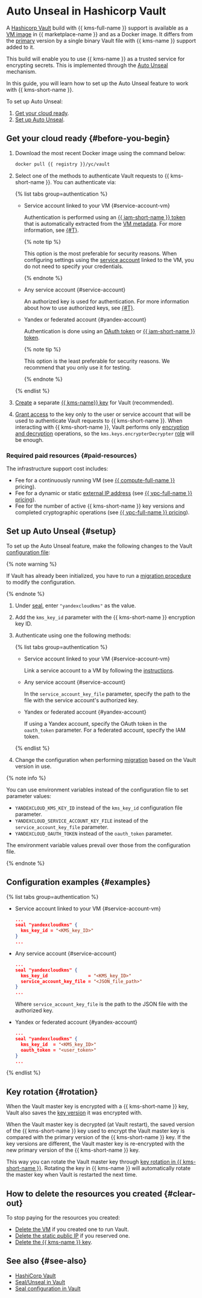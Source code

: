 # Auto Unseal in Hashicorp Vault

A [Hashicorp Vault](https://www.vaultproject.io/) build with {{ kms-full-name }} support is available as a [VM image](/marketplace/products/yc/vault-yckms) in {{ marketplace-name }} and as a Docker image. It differs from the [primary](https://hub.docker.com/_/vault) version by a single binary Vault file with {{ kms-name }} support added to it.

This build will enable you to use {{ kms-name }} as a trusted service for encrypting secrets. This is implemented through the [Auto Unseal](https://www.vaultproject.io/docs/concepts/seal#auto-unseal) mechanism.

In this guide, you will learn how to set up the Auto Unseal feature to work with {{ kms-short-name }}.

To set up Auto Unseal:
1. [Get your cloud ready](#before-you-begin).
1. [Set up Auto Unseal](#setup).

## Get your cloud ready {#before-you-begin}

1. Download the most recent Docker image using the command below:

   ```bash
   docker pull {{ registry }}/yc/vault
   ```

1. Select one of the methods to authenticate Vault requests to {{ kms-short-name }}. You can authenticate via:

    {% list tabs group=authentication %}

    - Service account linked to your VM {#service-account-vm}

        Authentication is performed using an [{{ iam-short-name }} token](../../iam/concepts/authorization/iam-token.md) that is automatically extracted from the [VM metadata](../../compute/concepts/vm-metadata.md). For more information, see [{#T}](../../compute/operations/vm-connect/auth-inside-vm.md).

        {% note tip %}

        This option is the most preferable for security reasons. When configuring settings using the [service account](../../iam/concepts/users/service-accounts.md) linked to the VM, you do not need to specify your credentials.

        {% endnote %}

    - Any service account {#service-account}

        An authorized key is used for authentication. For more information about how to use authorized keys, see [{#T}](../../iam/operations/iam-token/create-for-sa.md#via-cli).

    - Yandex or federated account {#yandex-account}

        Authentication is done using an [OAuth token](../../iam/concepts/authorization/oauth-token.md) or [{{ iam-short-name }} token](../../iam/concepts/authorization/iam-token.md).

        {% note tip %}

        This option is the least preferable for security reasons. We recommend that you only use it for testing.

        {% endnote %}

    {% endlist %}

1. [Create](../../kms/operations/key.md#create) a separate [{{ kms-name}} key](../../kms/concepts/key.md) for Vault (recommended).
1. [Grant access](../../iam/operations/roles/grant.md) to the key only to the user or service account that will be used to authenticate Vault requests to {{ kms-short-name }}. When interacting with {{ kms-short-name }}, Vault performs only [encryption and decryption](../../kms/concepts/symmetric-encryption.md) operations, so the `kms.keys.encrypterDecrypter` [role](../../iam/concepts/access-control/roles.md) will be enough.

### Required paid resources {#paid-resources}

The infrastructure support cost includes:
* Fee for a continuously running VM (see [{{ compute-full-name }}](../../compute/pricing.md) pricing).
* Fee for a dynamic or static [external IP address](../../vpc/concepts/address.md#public-addresses) (see [{{ vpc-full-name }} pricing](../../vpc/pricing.md)).
* Fee for the number of active {{ kms-short-name }} key versions and completed cryptographic operations (see [{{ vpc-full-name }} pricing](../../kms/pricing.md)).


## Set up Auto Unseal {#setup}

To set up the Auto Unseal feature, make the following changes to the Vault [configuration file](https://www.vaultproject.io/docs/configuration):

{% note warning %}

If Vault has already been initialized, you have to run a [migration procedure](https://www.vaultproject.io/docs/concepts/seal#seal-migration) to modify the configuration.

{% endnote %}

1. Under [seal](https://www.vaultproject.io/docs/configuration/seal#seal-stanza), enter `"yandexcloudkms"` as the value.
1. Add the `kms_key_id` parameter with the {{ kms-short-name }} encryption key ID.
1. Authenticate using one the following methods:

    {% list tabs group=authentication %}

    - Service account linked to your VM {#service-account-vm}

      Link a service account to a VM by following the [instructions](../../compute/operations/vm-connect/auth-inside-vm.md).

    - Any service account {#service-account}

      In the `service_account_key_file` parameter, specify the path to the file with the service account's authorized key.

    - Yandex or federated account {#yandex-account}

      If using a Yandex account, specify the OAuth token in the `oauth_token` parameter. For a federated account, specify the IAM token.

    {% endlist %}

1. Change the configuration when performing [migration](https://www.vaultproject.io/docs/concepts/seal#seal-migration) based on the Vault version in use.

{% note info %}

You can use environment variables instead of the configuration file to set parameter values:
* `YANDEXCLOUD_KMS_KEY_ID` instead of the `kms_key_id` configuration file parameter.
* `YANDEXCLOUD_SERVICE_ACCOUNT_KEY_FILE` instead of the `service_account_key_file` parameter.
* `YANDEXCLOUD_OAUTH_TOKEN` instead of the `oauth_token` parameter.

The environment variable values prevail over those from the configuration file.

{% endnote %}

## Configuration examples {#examples}

{% list tabs group=authentication %}

- Service account linked to your VM {#service-account-vm}

    ```json
    ...
    seal "yandexcloudkms" {
      kms_key_id = "<KMS_key_ID>"
    }
    ...
    ```

- Any service account {#service-account}

    ```json
    ...
    seal "yandexcloudkms" {
      kms_key_id               = "<KMS_key_ID>"
      service_account_key_file = "<JSON_file_path>"
    }
    ...
    ```

    Where `service_account_key_file` is the path to the JSON file with the authorized key.

- Yandex or federated account {#yandex-account}

    ```json
    ...
    seal "yandexcloudkms" {
      kms_key_id  = "<KMS_key_ID>"
      oauth_token = "<user_token>"
    }
    ...
    ```

{% endlist %}

## Key rotation {#rotation}

When the Vault master key is encrypted with a {{ kms-short-name }} key, Vault also saves the [key version](../../kms/concepts/version.md) it was encrypted with.

When the Vault master key is decrypted (at Vault restart), the saved version of the {{ kms-short-name }} key used to encrypt the Vault master key is compared with the primary version of the {{ kms-short-name }} key. If the key versions are different, the Vault master key is re-encrypted with the new primary version of the {{ kms-short-name }} key.

This way you can rotate the Vault master key through [key rotation in {{ kms-short-name }}](../../kms/concepts/version.md#rotate-key). Rotating the key in {{ kms-name }} will automatically rotate the master key when Vault is restarted the next time.

## How to delete the resources you created {#clear-out}

To stop paying for the resources you created:
* [Delete the VM](../../compute/operations/vm-control/vm-delete.md) if you created one to run Vault.
* [Delete the static public IP](../../vpc/operations/address-delete.md) if you reserved one.
* [Delete the {{ kms-name }} key](../../kms/operations/key.md#delete).

## See also {#see-also}
* [HashiCorp Vault](https://www.vaultproject.io/)
* [Seal/Unseal in Vault](https://www.vaultproject.io/docs/concepts/seal)
* [Seal configuration in Vault](https://www.vaultproject.io/docs/configuration/seal)